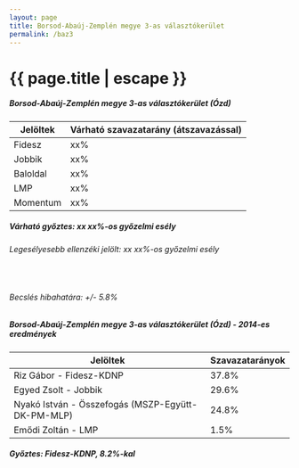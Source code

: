 ```yaml
---
layout: page
title: Borsod-Abaúj-Zemplén megye 3-as választókerület
permalink: /baz3
---
```


<h1 class="page-title">{{ page.title | escape }}</h1>

<div class="section">
    <div class="row">
          <div class="col s12">
		  <h5>Borsod-Abaúj-Zemplén megye 3-as választókerület (Ózd)</h5>
            <table class="responsive-table">
              <thead>
                <tr>
                    <th>Jelöltek</th>
                    <th>Várható szavazatarány (átszavazással)</th>
                </tr>
              </thead>
              <tbody>
             <tr>
                  <td>Fidesz</td>
				  <td id="id_fidesz">xx%</td>
			</tr>
			<tr><td>Jobbik</td><td id="id_jobbik">xx%</td></tr>
<tr>
                  <td>Baloldal</td>
				  <td id="id_baloldal">xx%</td>
			</tr>
			<tr>
                  <td>LMP</td>
				  <td id="id_lmp">xx%</td>
			</tr>
			<tr>
				  <td>Momentum</td>
				  <td id="id_momentum">xx%</td>
			</tr>                
              </tbody>
            </table>
			<h5>Várható győztes: xx xx%-os győzelmi esély</h5>
			<h6>Legesélyesebb ellenzéki jelölt: xx xx%-os győzelmi esély</h6>
			<br/>
			<h6>Becslés hibahatára: +/- 5.8%</h6>
          </div>
    </div>
</div>

<div class="section">
    <div class="row">
          <div class="col s12">
		  <h5>Borsod-Abaúj-Zemplén megye 3-as választókerület (Ózd) - 2014-es eredmények</h5>
            <table class="responsive-table">
              <thead>
                <tr>
                    <th>Jelöltek</th>
                    <th>Szavazatarányok</th>
                </tr>
              </thead>
              <tbody>
			  <tr>
                  <td>Riz Gábor - Fidesz-KDNP</td>
				  <td>37.8%</td>
			  </tr>
			  <tr>
			      <td>Egyed Zsolt - Jobbik</td>
				  <td>29.6%</td>
			</tr>
			  <tr>
				  <td>Nyakó István - Összefogás (MSZP-Együtt-DK-PM-MLP)</td>
				  <td>24.8%</td>
			</tr>
			<tr>
				  <td>Emődi Zoltán - LMP</td>
				  <td>1.5%</td>
			</tr>                
              </tbody>
            </table>
			<h5>Győztes: Fidesz-KDNP, 8.2%-kal</h5>
          </div>
    </div>
</div>
